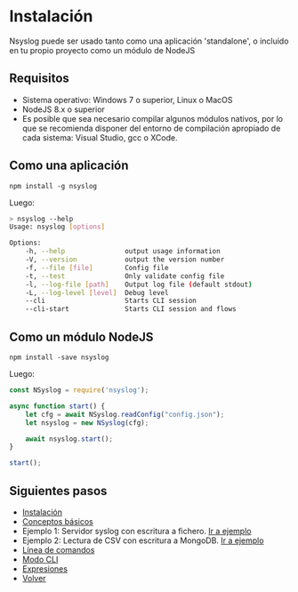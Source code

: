 # Instalación

Nsyslog puede ser usado tanto como una aplicación 'standalone', o incluido en tu propio proyecto como un módulo de NodeJS

## Requisitos
* Sistema operativo: Windows 7 o superior, Linux o MacOS
* NodeJS 8.x o superior
* Es posible que sea necesario compilar algunos módulos nativos, por lo que se recomienda disponer del entorno de compilación apropiado de cada sistema: Visual Studio, gcc o XCode.

## Como una aplicación
```
npm install -g nsyslog
```

Luego:
```bash
> nsyslog --help
Usage: nsyslog [options]

Options:
	-h, --help               output usage information
	-V, --version            output the version number
	-f, --file [file]        Config file
	-t, --test               Only validate config file
	-l, --log-file [path]    Output log file (default stdout)
	-L, --log-level [level]  Debug level
	--cli                    Starts CLI session
	--cli-start              Starts CLI session and flows
```

## Como un módulo NodeJS
```
npm install -save nsyslog
```

Luego:
```javascript
const NSyslog = require('nsyslog');

async function start() {
	let cfg = await NSyslog.readConfig("config.json");
	let nsyslog = new NSyslog(cfg);

	await nsyslog.start();
}

start();
```

## Siguientes pasos
* [Instalación](install.md)
* [Conceptos básicos](basics.md)
* Ejemplo 1: Servidor syslog con escritura a fichero. [Ir a ejemplo](example1.md)
* Ejemplo 2: Lectura de CSV con escritura a MongoDB. [Ir a ejemplo](example2.md)
* [Línea de comandos](commands.md)
* [Modo CLI](cli.md)
* [Expresiones](expressions.md)
* [Volver](../README.md)
